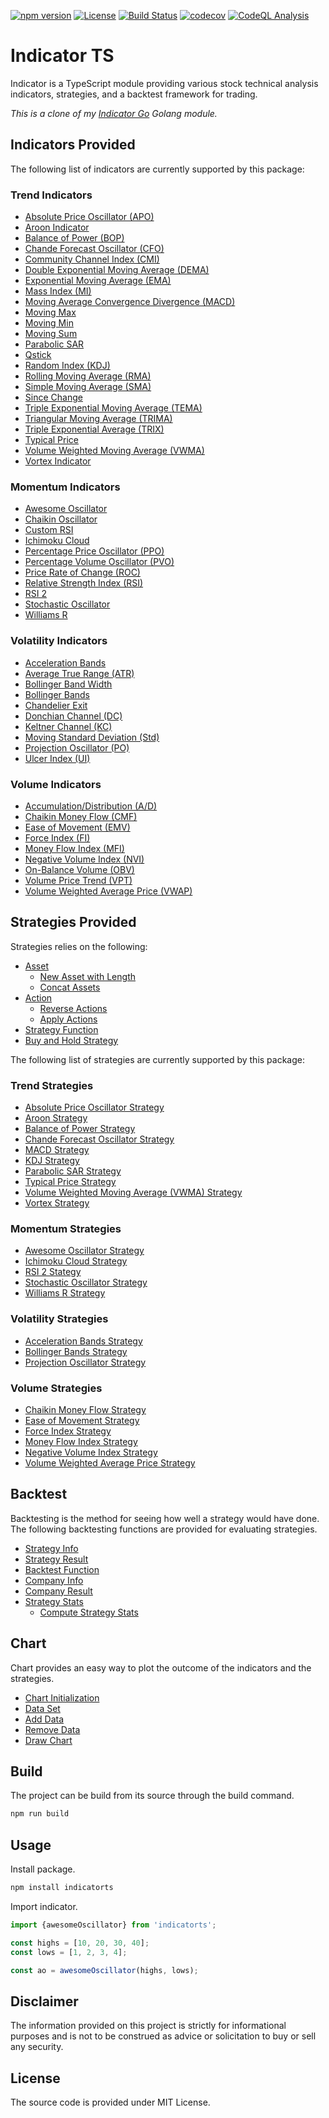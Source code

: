 [![npm version](https://badge.fury.io/js/indicatorts.svg)](https://badge.fury.io/js/indicatorts)
[![License](https://img.shields.io/badge/License-MIT-blue.svg)](https://opensource.org/licenses/MIT)
[![Build Status](https://github.com/TheServat/indicatorts/actions/workflows/ci.yml/badge.svg)](https://github.com/TheServat/indicatorts/actions/workflows/ci.yml)
[![codecov](https://codecov.io/gh/TheServat/indicatorts/branch/main/graph/badge.svg?token=302HZICPD0)](https://codecov.io/gh/TheServat/indicatorts)
[![CodeQL Analysis](https://github.com/TheServat/indicatorts/actions/workflows/codeql-analysis.yml/badge.svg)](https://github.com/TheServat/indicatorts/actions/workflows/codeql-analysis.yml)

# Indicator TS

Indicator is a TypeScript module providing various stock technical analysis indicators, strategies, and a backtest framework for trading.

_This is a clone of my [Indicator Go](https://github.com/TheServat/indicator) Golang module._

## Indicators Provided

The following list of indicators are currently supported by this package:

### Trend Indicators

- [Absolute Price Oscillator (APO)](src/indicator/trend/index.md#absolute-price-oscillator-apo)
- [Aroon Indicator](src/indicator/trend/index.md#aroon-indicator)
- [Balance of Power (BOP)](src/indicator/trend/index.md#balance-of-power-bop)
- [Chande Forecast Oscillator (CFO)](src/indicator/trend/index.md#chande-forecast-oscillator-cfo)
- [Community Channel Index (CMI)](src/indicator/trend/index.md#community-channel-index-cmi)
- [Double Exponential Moving Average (DEMA)](src/indicator/trend/index.md#double-exponential-moving-average-dema)
- [Exponential Moving Average (EMA)](src/indicator/trend/index.md#exponential-moving-average-ema)
- [Mass Index (MI)](src/indicator/trend/index.md#mass-index-mi)
- [Moving Average Convergence Divergence (MACD)](src/indicator/trend/index.md#moving-average-convergence-divergence-macd)
- [Moving Max](src/indicator/trend/index.md#moving-max)
- [Moving Min](src/indicator/trend/index.md#moving-min)
- [Moving Sum](src/indicator/trend/index.md#moving-sum)
- [Parabolic SAR](src/indicator/trend/index.md#parabolic-sar)
- [Qstick](src/indicator/trend/index.md#qstick)
- [Random Index (KDJ)](src/indicator/trend/index.md#random-index-kdj)
- [Rolling Moving Average (RMA)](src/indicator/trend/index.md#rolling-moving-average-rma)
- [Simple Moving Average (SMA)](src/indicator/trend/index.md#simple-moving-average-sma)
- [Since Change](src/indicator/trend/index.md#since-change)
- [Triple Exponential Moving Average (TEMA)](src/indicator/trend/index.md#triple-exponential-moving-average-tema)
- [Triangular Moving Average (TRIMA)](src/indicator/trend/index.md#triangular-moving-average-trima)
- [Triple Exponential Average (TRIX)](#triple-exponential-average-trix)
- [Typical Price](src/indicator/trend/index.md#typical-price)
- [Volume Weighted Moving Average (VWMA)](src/indicator/trend/index.md#volume-weighted-moving-average-vwma)
- [Vortex Indicator](src/indicator/trend/index.md#vortex-indicator)

### Momentum Indicators

- [Awesome Oscillator](src/indicator/momentum/index.md#awesome-oscillator)
- [Chaikin Oscillator](src/indicator/momentum/index.md#chaikin-oscillator)
- [Custom RSI](src/indicator/momentum/index.md#custom-rsi)
- [Ichimoku Cloud](src/indicator/momentum/index.md#ichimoku-cloud)
- [Percentage Price Oscillator (PPO)](src/indicator/momentum/index.md#percentage-price-oscillator-ppo)
- [Percentage Volume Oscillator (PVO)](src/indicator/momentum/index.md#percentage-volume-oscillator-pvo)
- [Price Rate of Change (ROC)](src/indicator/momentum/index.md#price-rate-of-change-roc)
- [Relative Strength Index (RSI)](src/indicator/momentum/index.md#relative-strength-index-rsi)
- [RSI 2](src/indicator/momentum/index.md#rsi-2)
- [Stochastic Oscillator](src/indicator/momentum/index.md#stochastic-oscillator)
- [Williams R](src/indicator/momentum/index.md#williams-r)

### Volatility Indicators

- [Acceleration Bands](src/indicator/volatility/index.md#acceleration-bands)
- [Average True Range (ATR)](src/indicator/volatility/index.md#average-true-range-atr)
- [Bollinger Band Width](src/indicator/volatility/index.md#bollinger-band-width)
- [Bollinger Bands](src/indicator/volatility/index.md#bollinger-bands)
- [Chandelier Exit](src/indicator/volatility/index.md#chandelier-exit)
- [Donchian Channel (DC)](src/indicator/volatility/index.md#donchian-channel-dc)
- [Keltner Channel (KC)](src/indicator/volatility/index.md#keltner-channel-kc)
- [Moving Standard Deviation (Std)](src/indicator/volatility/index.md#moving-standard-deviation-std)
- [Projection Oscillator (PO)](src/indicator/volatility/index.md#projection-oscillator-po)
- [Ulcer Index (UI)](src/indicator/volatility/index.md#ulcer-index-ui)

### Volume Indicators

- [Accumulation/Distribution (A/D)](src/indicator/volume/index.md#accumulationdistribution-ad)
- [Chaikin Money Flow (CMF)](src/indicator/volume/index.md#chaikin-money-flow-cmf)
- [Ease of Movement (EMV)](src/indicator/volume/index.md#ease-of-movement-emv)
- [Force Index (FI)](src/indicator/volume/index.md#force-index-fi)
- [Money Flow Index (MFI)](src/indicator/volume/index.md#money-flow-index-mfi)
- [Negative Volume Index (NVI)](src/indicator/volume/index.md#negative-volume-index-nvi)
- [On-Balance Volume (OBV)](src/indicator/volume/index.md#on-balance-volume-obv)
- [Volume Price Trend (VPT)](src/indicator/volume/index.md#volume-price-trend-vpt)
- [Volume Weighted Average Price (VWAP)](src/indicator/volume/index.md#volume-weighted-average-price-vwap)

## Strategies Provided

Strategies relies on the following:

- [Asset](src/strategy/index.md#asset)
  - [New Asset with Length](src/strategy/index.md#new-asset-with-length)
  - [Concat Assets](src/strategy/index.md#concat-assets)
- [Action](src/strategy/index.md#action)
  - [Reverse Actions](src/strategy/index.md#reverse-actions)
  - [Apply Actions](src/strategy/index.md#apply-actions)
- [Strategy Function](src/strategy/index.md#strategy-function)
- [Buy and Hold Strategy](src/strategy/index.md#buy-and-hold-strategy)

The following list of strategies are currently supported by this package:

### Trend Strategies

- [Absolute Price Oscillator Strategy](src/strategy/trend/index.md#absolute-price-oscillator-strategy)
- [Aroon Strategy](src/strategy/trend/index.md#aroon-strategy)
- [Balance of Power Strategy](src/strategy/trend/index.md#balance-of-power-strategy)
- [Chande Forecast Oscillator Strategy](src/strategy/trend/index.md#chande-forecast-oscillator-strategy)
- [MACD Strategy](src/strategy/trend/index.md#macd-strategy)
- [KDJ Strategy](src/strategy/trend/index.md#kdj-strategy)
- [Parabolic SAR Strategy](src/strategy/trend/index.md#parabolic-sar-strategy)
- [Typical Price Strategy](src/strategy/trend/index.md#typical-price-strategy)
- [Volume Weighted Moving Average (VWMA) Strategy](src/strategy/trend/index.md#volume-weighted-moving-average-vwma-strategy)
- [Vortex Strategy](src/strategy/trend/index.md#vortex-strategy)

### Momentum Strategies

- [Awesome Oscillator Strategy](src/strategy/momentum/index.md#awesome-oscillator-strategy)
- [Ichimoku Cloud Strategy](src/strategy/momentum/index.md#ichimoku-cloud-strategy)
- [RSI 2 Stategy](src/strategy/momentum/index.md#rsi-2-strategy)
- [Stochastic Oscillator Strategy](src/strategy/momentum/index.md#stochastic-oscillator-strategy)
- [Williams R Strategy](src/strategy/momentum/index.md#williams-r-strategy)

### Volatility Strategies

- [Acceleration Bands Strategy](src/strategy/volatility/index.md#acceleration-bands-strategy)
- [Bollinger Bands Strategy](src/strategy/volatility/index.md#bollinger-bands-strategy)
- [Projection Oscillator Strategy](src/strategy/volatility/index.md#projection-oscillator-strategy)

### Volume Strategies

- [Chaikin Money Flow Strategy](src/strategy/volume/index.md#chaikin-money-flow-strategy)
- [Ease of Movement Strategy](src/strategy/volume/index.md#ease-of-movement-strategy)
- [Force Index Strategy](src/strategy/volume/index.md#force-index-strategy)
- [Money Flow Index Strategy](src/strategy/volume/index.md#money-flow-index-strategy)
- [Negative Volume Index Strategy](src/strategy/volume/index.md#negative-volume-index-strategy)
- [Volume Weighted Average Price Strategy](src/strategy/volume/index.md#volume-weighted-average-price-strategy)

## Backtest

Backtesting is the method for seeing how well a strategy would have done. The following backtesting functions are provided for evaluating strategies.

- [Strategy Info](src/backtest/index.md#strategy-info)
- [Strategy Result](src/backtest/index.md#strategy-result)
- [Backtest Function](src/backtest/index.md#backtest-function)
- [Company Info](src/backtest/index.md#company-info)
- [Company Result](src/backtest/index.md#company-result)
- [Strategy Stats](src/backtest/index.md#strategy-stats)
  - [Compute Strategy Stats](src/backtest/index.md#compute-strategy-stats)

## Chart

Chart provides an easy way to plot the outcome of the indicators and the strategies.

- [Chart Initialization](src/chart/index.md#chart-initialization)
- [Data Set](src/chart/index.md#data-set)
- [Add Data](src/chart/index.md#add-data)
- [Remove Data](src/chart/index.md#remove-data)
- [Draw Chart](src/chart/index.md#draw-chart)

## Build

The project can be build from its source through the build command.

```bash
npm run build
```

## Usage

Install package.

```bash
npm install indicatorts
```

Import indicator.

```TypeScript
import {awesomeOscillator} from 'indicatorts';

const highs = [10, 20, 30, 40];
const lows = [1, 2, 3, 4];

const ao = awesomeOscillator(highs, lows);
```

## Disclaimer

The information provided on this project is strictly for informational purposes and is not to be construed as advice or solicitation to buy or sell any security.

## License

The source code is provided under MIT License.

